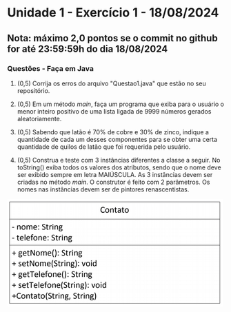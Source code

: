 # Unidade 1 - Exercício 1 - 18/08/2024

## Nota: máximo 2,0 pontos se o commit no github for até 23:59:59h do dia 18/08/2024

### Questões - Faça em Java

1. (0,5) Corrija os erros do arquivo "Questao1.java" que estão no seu repositório.

2. (0,5) Em um método _main_, faça um programa que exiba para o usuário o menor inteiro positivo de uma lista ligada <inteiro> de 9999 números gerados aleatoriamente.

3. (0,5) Sabendo que latão é 70% de cobre e 30% de zinco, indique a quantidade de cada um desses componentes para se obter uma certa quantidade de quilos de latão que foi requerida pelo usuário.

4. (0,5) Construa e teste com 3 instâncias diferentes a classe a seguir. No toString() exiba todos os valores dos atributos, sendo que o nome deve ser exibido sempre em letra MAIÚSCULA. As 3 instâncias devem ser criadas no método _main_. O construtor é feito com 2 parâmetros. Os nomes nas instâncias devem ser de pintores renascentistas.

![image](dgClasse.png)


